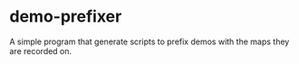 # demo-prefixer
A simple program that generate scripts to prefix demos with the maps they are recorded on.
